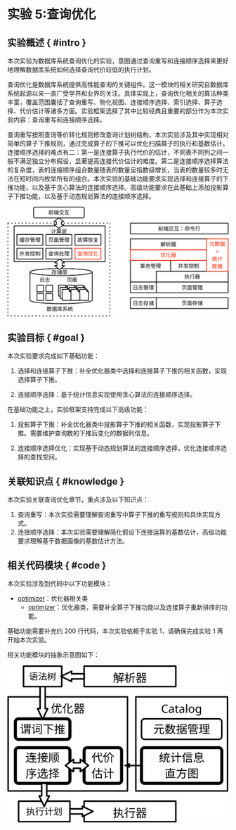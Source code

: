 # 实验 5:查询优化

## 实验概述 { #intro }

本次实验为数据库系统查询优化的实验，意图通过查询重写和连接顺序选择来更好地理解数据库系统如何选择查询代价较低的执行计划。

查询优化是数据库系统提供高性能查询的关键组件。这一模块的相关研究自数据库系统起源以来一直广受学界和业界的关注。具体实现上，查询优化相关的算法种类丰富，覆盖范围囊括了查询重写、物化视图、连接顺序选择、索引选择、算子选择、代价估计等诸多方面。实验框架选择了其中比较经典且重要的部分作为本次实验内容：查询重写和连接顺序选择。

查询重写按照查询等价转化规则修改查询计划树结构，本次实验涉及其中实现相对简单的算子下推规则，通过完成算子的下推可以优化扫描算子的执行和基数估计。连接顺序选择的难点有二：第一是连接算子执行代价的估计，不同表不同列之间一般不满足独立分布假设，显著提高连接代价估计的难度。第二是连接顺序选择算法的复杂度，表的连接顺序组合数量随表的数量呈指数级增长，当表的数量较多时无法在短时间内枚举所有的组合。本次实验的基础功能要求实现选择和连接算子的下推功能，以及基于贪心算法的连接顺序选择。高级功能要求在此基础上添加投影算子下推功能，以及基于动态规划算法的连接顺序选择。

![](../pics/lab5-overview.svg)

## 实验目标 { #goal }

本次实验要求完成如下基础功能：

1. 选择和连接算子下推：补全优化器类中选择和连接算子下推的相关函数，实现选择算子下推。

2. 连接顺序选择：基于统计信息实现使用贪心算法的连接顺序选择。

在基础功能之上，实验框架支持完成以下高级功能：

1. 投影算子下推：补全优化器类中投影算子下推的相关函数，实现投影算子下推。需要维护查询数的下推后变化的数据列信息。

2. 连接顺序选择优化：实现基于动态规划算法的连接顺序选择，优化连接顺序选择的查找空间。

## 关联知识点 { #knowledge }

本次实验关联查询优化章节，重点涉及以下知识点：

1. 查询重写：本次实验需要理解查询重写中算子下推的重写规则和具体实现方式。
2. 连接顺序选择：本次实验需要理解简化假设下连接运算的基数估计，高级功能要求理解基于数据画像的基数估计方法。

## 相关代码模块 { #code }

本次实验涉及到代码中以下功能模块：

-   [optimizer](https://github.com/thu-db/huadb/blob/main/src/optimizer)：优化器相关类
    -   [optimizer](https://github.com/thu-db/huadb/blob/main/src/optimizer/optimizer.h)：优化器类，需要补全算子下推功能以及连接算子重新排序的功能。

基础功能需要补充约 200 行代码，本次实验依赖于实验 1，请确保完成实验 1 再开始本次实验。

相关功能模块的抽象示意图如下：

![](../pics/lab5-details.svg)
